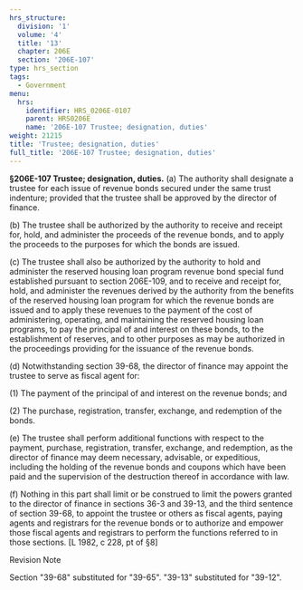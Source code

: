 ```yaml
---
hrs_structure:
  division: '1'
  volume: '4'
  title: '13'
  chapter: 206E
  section: '206E-107'
type: hrs_section
tags:
  - Government
menu:
  hrs:
    identifier: HRS_0206E-0107
    parent: HRS0206E
    name: '206E-107 Trustee; designation, duties'
weight: 21215
title: 'Trustee; designation, duties'
full_title: '206E-107 Trustee; designation, duties'
---
```

**§206E-107 Trustee; designation, duties.** (a) The authority shall designate a trustee for each issue of revenue bonds secured under the same trust indenture; provided that the trustee shall be approved by the director of finance.

(b) The trustee shall be authorized by the authority to receive and receipt for, hold, and administer the proceeds of the revenue bonds, and to apply the proceeds to the purposes for which the bonds are issued.

(c) The trustee shall also be authorized by the authority to hold and administer the reserved housing loan program revenue bond special fund established pursuant to section 206E-109, and to receive and receipt for, hold, and administer the revenues derived by the authority from the benefits of the reserved housing loan program for which the revenue bonds are issued and to apply these revenues to the payment of the cost of administering, operating, and maintaining the reserved housing loan programs, to pay the principal of and interest on these bonds, to the establishment of reserves, and to other purposes as may be authorized in the proceedings providing for the issuance of the revenue bonds.

(d) Notwithstanding section 39-68, the director of finance may appoint the trustee to serve as fiscal agent for:

(1) The payment of the principal of and interest on the revenue bonds; and

(2) The purchase, registration, transfer, exchange, and redemption of the bonds.

(e) The trustee shall perform additional functions with respect to the payment, purchase, registration, transfer, exchange, and redemption, as the director of finance may deem necessary, advisable, or expeditious, including the holding of the revenue bonds and coupons which have been paid and the supervision of the destruction thereof in accordance with law.

(f) Nothing in this part shall limit or be construed to limit the powers granted to the director of finance in sections 36-3 and 39-13, and the third sentence of section 39-68, to appoint the trustee or others as fiscal agents, paying agents and registrars for the revenue bonds or to authorize and empower those fiscal agents and registrars to perform the functions referred to in those sections. [L 1982, c 228, pt of §8]

Revision Note

Section "39-68" substituted for "39-65". "39-13" substituted for "39-12".